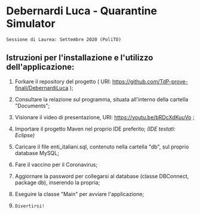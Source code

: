 # Debernardi Luca - Quarantine Simulator

`Sessione di Laurea: Settembre 2020 (PoliTO)`

## Istruzioni per l'installazione e l'utilizzo dell'applicazione:

1) Forkare il repository del progetto ( URI: https://github.com/TdP-prove-finali/DebernardiLuca );

2) Consultare la relazione sul programma, situata all'interno della cartella "Documents";

3) Visionare il video di presentazione, URI: https://youtu.be/bRDcXdKuuVo ;

4) Importare il progetto Maven nel proprio IDE preferito;     _(IDE testati: Eclipse)_

5) Caricare il file enti_italiani.sql, contenuto nella cartella "db", sul proprio database MySQL;

6) Fare il vaccino per il Coronavirus;

7) Aggiornare la password per collegarsi al database (classe DBConnect, package db), inserendo la propria;

8) Eseguire la classe "Main" per avviare l'applicazione;

9) `Divertirsi!`
